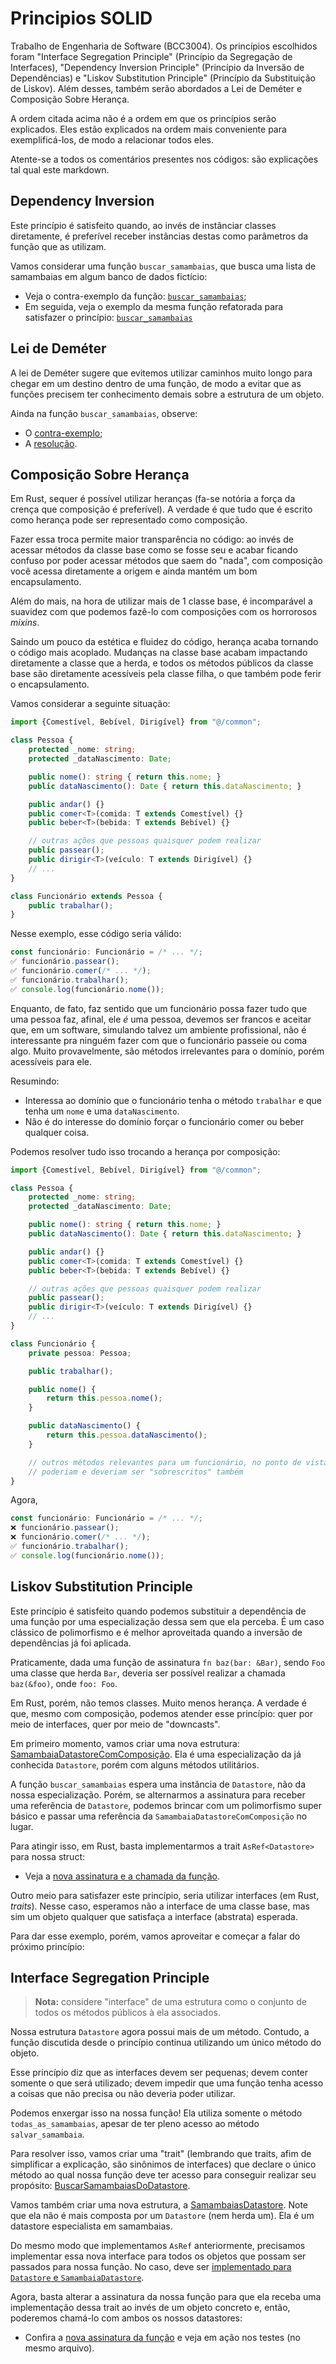 # Principios SOLID
Trabalho de Engenharia de Software (BCC3004). Os princípios escolhidos foram "Interface Segregation Principle"
(Princípio da Segregação de Interfaces), "Dependency Inversion Principle" (Princípio da Inversão de Dependências)
e "Liskov Substitution Principle" (Princípio da Substituição de Liskov). Além desses, também serão abordados a
Lei de Deméter e Composição Sobre Herança.

A ordem citada acima não é a ordem em que os princípios serão explicados. Eles estão explicados na ordem mais
conveniente para exemplificá-los, de modo a relacionar todos eles.

Atente-se a todos os comentários presentes nos códigos: são explicações tal qual este markdown.

## Dependency Inversion
Este princípio é satisfeito quando, ao invés de instânciar classes diretamente, é preferível receber instâncias destas
como parâmetros da função que as utilizam.

Vamos considerar uma função `buscar_samambaias`, que busca uma lista de samambaias em algum banco de dados
fictício:
- Veja o contra-exemplo da função: [`buscar_samambaias`](./exemplos/src/donts/dependency_inversion.rs);
- Em seguida, veja o exemplo da mesma função refatorada para satisfazer o princípio:
    [`buscar_samambaias`](./exemplos/src/dos/dependency_inversion.rs)

## Lei de Deméter
A lei de Deméter sugere que evitemos utilizar caminhos muito longo para chegar em um destino dentro de uma função,
de modo a evitar que as funções precisem ter conhecimento demais sobre a estrutura de um objeto.

Ainda na função `buscar_samambaias`, observe:
- O [contra-exemplo](./exemplos/src/donts/demeter.rs);
- A [resolução](./exemplos/src/dos/demeter.rs).

## Composição Sobre Herança
Em Rust, sequer é possível utilizar heranças (fa-se notória a força da crença que composição é preferível).
A verdade é que tudo que é escrito como herança pode ser representado como composição.

Fazer essa troca permite maior transparência no código: ao invés de acessar métodos da classe base como se fosse
seu e acabar ficando confuso por poder acessar métodos que saem do "nada", com composição você acessa diretamente
a origem e ainda mantém um bom encapsulamento.

Além do mais, na hora de utilizar mais de 1 classe base, é incomparável a suavidez com que podemos fazê-lo com
composições com os horrorosos *mixins*.

Saindo um pouco da estética e fluidez do código, herança acaba tornando o código mais acoplado. Mudanças na classe
base acabam impactando diretamente a classe que a herda, e todos os métodos públicos da classe base são diretamente
acessíveis pela classe filha, o que também pode ferir o encapsulamento.

Vamos considerar a seguinte situação:
```ts
import {Comestível, Bebível, Dirigível} from "@/common";

class Pessoa {
    protected _nome: string;
    protected _dataNascimento: Date;

    public nome(): string { return this.nome; }
    public dataNascimento(): Date { return this.dataNascimento; }

    public andar() {}
    public comer<T>(comida: T extends Comestível) {}
    public beber<T>(bebida: T extends Bebível) {}

    // outras ações que pessoas quaisquer podem realizar
    public passear();
    public dirigir<T>(veículo: T extends Dirigível) {}
    // ...
}

class Funcionário extends Pessoa {
    public trabalhar();
}
```

Nesse exemplo, esse código seria válido:
```ts
const funcionário: Funcionário = /* ... */;
✅ funcionário.passear();
✅ funcionário.comer(/* ... */);
✅ funcionário.trabalhar();
✅ console.log(funcionário.nome());
```

Enquanto, de fato, faz sentido que um funcionário possa fazer tudo que uma pessoa faz, afinal, ele *é* uma pessoa,
devemos ser francos e aceitar que, em um software, simulando talvez um ambiente profissional, não é interessante
pra ninguém fazer com que o funcionário passeie ou coma algo. Muito provavelmente, são métodos irrelevantes para o
domínio, porém acessíveis para ele.

Resumindo:
- Interessa ao domínio que o funcionário tenha o método `trabalhar` e que tenha um `nome` e uma `dataNascimento`.
- Não é do interesse do domínio forçar o funcionário comer ou beber qualquer coisa.

Podemos resolver tudo isso trocando a herança por composição:
```ts
import {Comestível, Bebível, Dirigível} from "@/common";

class Pessoa {
    protected _nome: string;
    protected _dataNascimento: Date;

    public nome(): string { return this.nome; }
    public dataNascimento(): Date { return this.dataNascimento; }

    public andar() {}
    public comer<T>(comida: T extends Comestível) {}
    public beber<T>(bebida: T extends Bebível) {}

    // outras ações que pessoas quaisquer podem realizar
    public passear();
    public dirigir<T>(veículo: T extends Dirigível) {}
    // ...
}

class Funcionário {
    private pessoa: Pessoa;

    public trabalhar();

    public nome() {
        return this.pessoa.nome();
    }

    public dataNascimento() {
        return this.pessoa.dataNascimento();
    }

    // outros métodos relevantes para um funcionário, no ponto de vista do nosso domínio fictício
    // poderiam e deveriam ser "sobrescritos" também
}
```

Agora,
```ts
const funcionário: Funcionário = /* ... */;
❌ funcionário.passear();
❌ funcionário.comer(/* ... */);
✅ funcionário.trabalhar();
✅ console.log(funcionário.nome());
```

## Liskov Substitution Principle
Este princípio é satisfeito quando podemos substituir a dependência de uma função por uma especialização dessa
sem que ela perceba. É um caso clássico de polimorfismo e é melhor aproveitada quando a inversão de dependências
já foi aplicada.

Praticamente, dada uma função de assinatura `fn baz(bar: &Bar)`, sendo `Foo` uma classe que herda `Bar`, deveria
ser possível realizar a chamada `baz(&foo)`, onde `foo: Foo`.

Em Rust, porém, não temos classes. Muito menos herança. A verdade é que, mesmo com composição, podemos atender esse
princípio: quer por meio de interfaces, quer por meio de "downcasts".

Em primeiro momento, vamos criar uma nova estrutura:
[SamambaiaDatastoreComComposição](./exemplos/src/common/samambaia_datastore_composta.rs). Ela é uma especialização da já conhecida `Datastore`, porém com alguns métodos utilitários.

A função `buscar_samambaias` espera uma instância de `Datastore`, não da nossa especialização. Porém, se alternarmos
a assinatura para receber uma referência de `Datastore`, podemos brincar com um polimorfismo super básico e passar uma
referência da `SamambaiaDatastoreComComposição` no lugar.

Para atingir isso, em Rust, basta implementarmos a trait `AsRef<Datastore>` para nossa struct:

- Veja a [nova assinatura e a chamada da função](./exemplos/src/common/impls/implementando_as_ref_para_datastore_composta.rs).

Outro meio para satisfazer este princípio, seria utilizar interfaces (em Rust, *traits*). Nesse caso, esperamos
não a interface de uma classe base, mas sim um objeto qualquer que satisfaça a interface (abstrata) esperada.

Para dar esse exemplo, porém, vamos aproveitar e começar a falar do próximo princípio:

## Interface Segregation Principle

> **Nota:** considere "interface" de uma estrutura como o conjunto de todos os métodos públicos à ela associados.

Nossa estrutura `Datastore` agora possui mais de um método. Contudo, a função discutida desde o princípio continua
utilizando um único método do objeto.

Esse princípio diz que as interfaces devem ser pequenas; devem conter somente o que será utilizado; devem impedir
que uma função tenha acesso a coisas que não precisa ou não deveria poder utilizar.

Podemos enxergar isso na nossa função! Ela utiliza somente o método `todas_as_samambaias`, apesar de ter pleno acesso
ao método `salvar_samambaia`. 

Para resolver isso, vamos criar uma "trait" (lembrando que traits, afim de simplificar a explicação, são sinônimos
de interfaces) que declare o único método ao qual nossa função deve ter acesso para conseguir realizar seu propósito:
[BuscarSamambaiasDoDatastore](./exemplos/src/common/traits/buscar_samambaia_do_datastore.rs).

Vamos também criar uma nova estrutura, a [SamambaiasDatastore](./exemplos/src/common/samambaia_datastore.rs). Note
que ela não é mais composta por um `Datastore` (nem herda um). Ela é um datastore especialista em samambaias.

Do mesmo modo que implementamos `AsRef` anteriormente, precisamos implementar essa nova interface para todos os objetos
que possam ser passados para nossa função. No caso, deve ser
[implementado para `Datastore` e `SamambaiaDatastore`](./exemplos/src/common/impls/implementando_buscar_samambaia_do_datastore.rs).

Agora, basta alterar a assinatura da nossa função para que ela receba uma implementação dessa trait ao invés de um
objeto concreto e, então, poderemos chamá-lo com ambos os nossos datastores:

- Confira a [nova assinatura da função](./exemplos/src/dos/interface_segregation.rs) e veja em ação nos testes (no mesmo arquivo).
